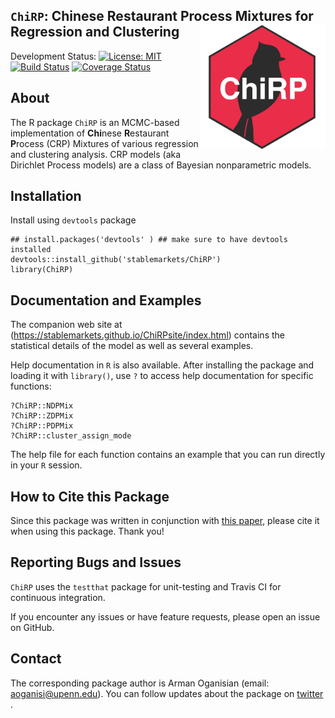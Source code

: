 ## `ChiRP`: Chinese Restaurant Process Mixtures for Regression and Clustering <a href="url"><img src="logo.png" align="right" height="200" width="200" ></a>

Development Status:
[![License: MIT](https://img.shields.io/badge/License-MIT-yellow.svg)](https://opensource.org/licenses/MIT)
[![Build Status](https://travis-ci.org/stablemarkets/ChiRP.svg?branch=master)](https://travis-ci.org/stablemarkets/ChiRP)
[![Coverage Status](https://coveralls.io/repos/github/stablemarkets/ChiRP/badge.svg?branch=master)](https://coveralls.io/github/stablemarkets/ChiRP?branch=master)

## About
The R package `ChiRP` is an MCMC-based implementation of **Chi**nese **R**estaurant **P**rocess (CRP) Mixtures of various regression and clustering analysis. CRP models (aka Dirichlet Process models) are a class of Bayesian nonparametric models.

## Installation

Install using `devtools` package
```
## install.packages('devtools' ) ## make sure to have devtools installed 
devtools::install_github('stablemarkets/ChiRP')
library(ChiRP)
``` 

## Documentation and Examples
The companion web site at (https://stablemarkets.github.io/ChiRPsite/index.html) contains the statistical details of the model as well as several examples. 

Help documentation in `R` is also available.  After installing the package and loading it with `library()`, use `?` to access help documentation for specific functions:
```
?ChiRP::NDPMix
?ChiRP::ZDPMix
?ChiRP::PDPMix
?ChiRP::cluster_assign_mode
``` 
The help file for each function contains an example that you can run directly in your `R` session.

## How to Cite this Package
Since this package was written in conjunction with [this paper](https://arxiv.org/abs/1810.09494), please cite it when using this package. Thank you!

## Reporting Bugs and Issues
`ChiRP` uses the `testthat` package for unit-testing and Travis CI for continuous integration. 

If you encounter any issues or have feature requests, please open an issue on GitHub.

## Contact
The corresponding package author is Arman Oganisian (email: aoganisi@upenn.edu). You can follow updates about the package on [twitter](https://twitter.com/StableMarkets) .